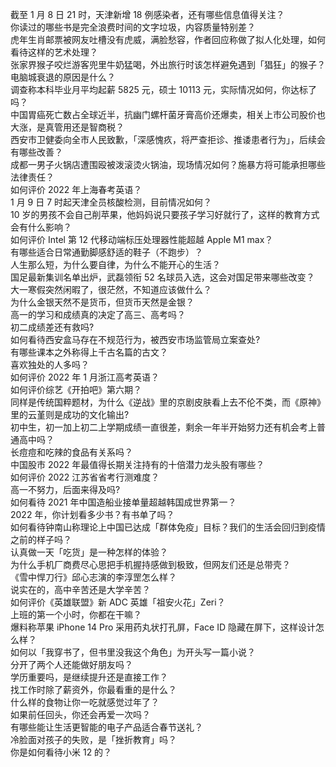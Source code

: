 截至 1 月 8 日 21 时，天津新增 18 例感染者，还有哪些信息值得关注？  
你读过的哪些书是完全浪费时间的文字垃圾，内容质量特别差？  
虎年生肖邮票被网友吐槽没有虎威，满脸愁容，作者回应称做了拟人化处理，如何看待这样的艺术处理？  
张家界猴子咬烂游客兜里牛奶猛喝，外出旅行时该怎样避免遇到「猖狂」的猴子？  
电脑城衰退的原因是什么？  
调查称本科毕业月平均起薪 5825 元，硕士 10113 元，实际情况如何，你达标了吗？  
中国胃癌死亡数占全球近半，抗幽门螺杆菌牙膏高价还爆卖，相关上市公司股价也大涨，是真管用还是智商税？  
西安市卫健委向全市人民致歉，「深感愧疚，将严查拒诊、推诿患者行为」，后续会有哪些改善？  
成都一男子火锅店遭围殴被泼滚烫火锅油，现场情况如何？施暴方将可能承担哪些法律责任？  
如何评价 2022 年上海春考英语？  
1 月 9 日 7 时起天津全员核酸检测，目前情况如何？  
10 岁的男孩不会自己削苹果，他妈妈说只要孩子学习好就行了，这样的教育方式会有什么影响？  
如何评价 Intel 第 12 代移动端标压处理器性能超越 Apple M1 max？  
有哪些适合日常通勤脚感舒适的鞋子（不跑步）？  
人生那么短，为什么要自律，为什么不能开心的生活？  
国足最新集训名单出炉，武磊领衔 52 名球员入选，这会对国足带来哪些改变？  
大一寒假突然闲暇了，很茫然，不知道应该做什么？  
为什么金银天然不是货币，但货币天然是金银？  
高一的学习和成绩真的决定了高三、高考吗？  
初二成绩差还有救吗?  
如何看待西安盒马存在不规范行为，被西安市场监管局立案查处?  
有哪些课本之外称得上千古名篇的古文？  
喜欢独处的人多吗？  
如何评价 2022 年 1 月浙江高考英语？  
如何评价综艺《开拍吧》第六期？  
同样是传统国粹题材，为什么《逆战》里的京剧皮肤看上去不伦不类，而《原神》里的云堇则是成功的文化输出?  
初中生，初一加上初二上学期成绩一直很差，剩余一年半开始努力还有机会考上普通高中吗？  
长痘痘和吃辣的食品有关系吗？  
中国股市 2022 年最值得长期关注持有的十倍潜力龙头股有哪些？  
如何评价 2022 江苏省省考行测难度？  
高一不努力，后面来得及吗?  
如何看待 2021 年中国造船业接单量超越韩国成世界第一？  
2022 年，你计划看多少书？有书单了吗？  
如何看待钟南山称理论上中国已达成「群体免疫」目标？我们的生活会回归到疫情之前的样子吗？  
认真做一天「吃货」是一种怎样的体验？  
为什么手机厂商费尽心思把手机握持感做到极致，但网友们还是总带壳？  
《雪中悍刀行》邱心志演的李淳罡怎么样？  
说实在的，高中辛苦还是大学辛苦？  
如何评价《英雄联盟》新 ADC 英雄「祖安火花」Zeri？  
上班的第一个小时，你都在干嘛？  
爆料称苹果 iPhone 14 Pro 采用药丸状打孔屏，Face ID 隐藏在屏下，这样设计怎么样？  
如何以「我穿书了，但书里没我这个角色」为开头写一篇小说？  
分开了两个人还能做好朋友吗？  
学历重要吗，是继续提升还是直接工作？  
找工作时除了薪资外，你最看重的是什么？  
什么样的食物让你一吃就感觉过年了？  
如果前任回头，你还会再爱一次吗？  
有哪些能让生活更智能的电子产品适合春节送礼？  
冷脸面对孩子的失败，是「挫折教育」吗？  
你是如何看待小米 12 的？  
